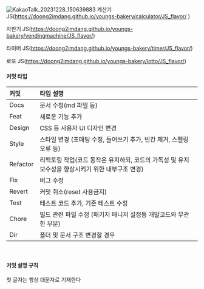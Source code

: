 ![KakaoTalk_20231228_150639883](https://github.com/doong2imdang/youngs-bakery/assets/124869695/691bd61d-f915-44c5-8100-f73b3189bc9e)
계산기 JS(https://doong2imdang.github.io/youngs-bakery/calculator/JS_flavor/
)

자판기 JS(https://doong2imdang.github.io/youngs-bakery/vendingmachine/JS_flavor/)

타이머 JS(https://doong2imdang.github.io/youngs-bakery/timer/JS_flavor/)

로또 JS(https://doong2imdang.github.io/youngs-bakery/lotto/JS_flavor/)

#### 커밋 타입

| 커밋     | 타입 설명                                                                                        |
| :------- | :----------------------------------------------------------------------------------------------- |
| Docs     | 문서 수정(md 파일 등)                                                                            |
| Feat     | 새로운 기능 추가                                                                                 |
| Design   | CSS 등 사용자 UI 디자인 변경                                                                     |
| Style    | 스타일 변경 (포매팅 수정, 들어쓰기 추가, 빈칸 제거, 스펠링 오류 등)                              |
| Refactor | 리팩토링 작업(코드 동작은 유지하되, 코드의 가독성 및 유지보수성을 향상시키기 위한 내부구조 변경) |
| Fix      | 버그 수정                                                                                        |
| Revert   | 커밋 취소(reset 사용금지)                                                                        |
| Test     | 테스트 코드 추가, 기존 테스트 수정                                                               |
| Chore   | 빌드 관련 파일 수정 (패키지 매니저 설정등 개발코드와 무관한 부분)                                |
| Dir     | 폴더 및 문서 구조 변경할 경우                                                                 | 

<br>

#### 커밋 설명 규칙

첫 글자는 항상 대문자로 기재한다
